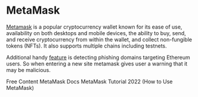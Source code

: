 # MetaMask

[Metamask](https://metamask.io/) is a popular cryptocurrency wallet known for its ease of use, availability on both desktops and mobile devices, the ability to buy, send, and receive cryptocurrency from within the wallet, and collect non-fungible tokens (NFTs). It also supports multiple chains including testnets.

Additional handy [feature](https://github.com/metamask/eth-phishing-detect) is detecting phishing domains targeting Ethereum users. So when entering a new site metamask gives user a warning that it may be malicious.

<ResourceGroupTitle>Free Content</ResourceGroupTitle>
<BadgeLink colorScheme='yellow' badgeText='Read' href='https://docs.metamask.io/guide/'>MetaMask Docs</BadgeLink>
<BadgeLink badgeText='Watch' href='https://www.youtube.com/watch?v=tw-tQD0jztE'>MetaMask Tutorial 2022 (How to Use MetaMask)
</BadgeLink>
